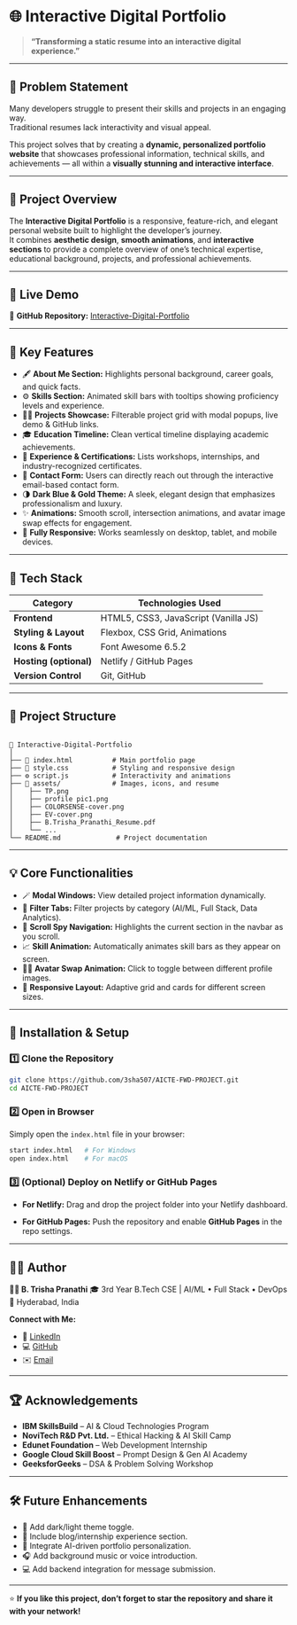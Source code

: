 # 🌐 Interactive Digital Portfolio

> **“Transforming a static resume into an interactive digital experience.”**

---

## 🧩 Problem Statement

Many developers struggle to present their skills and projects in an engaging way.  
Traditional resumes lack interactivity and visual appeal.  

This project solves that by creating a **dynamic, personalized portfolio website** that showcases professional information, technical skills, and achievements — all within a **visually stunning and interactive interface**.

---

## 🚀 Project Overview

The **Interactive Digital Portfolio** is a responsive, feature-rich, and elegant personal website built to highlight the developer’s journey.  
It combines **aesthetic design**, **smooth animations**, and **interactive sections** to provide a complete overview of one’s technical expertise, educational background, projects, and professional achievements.

---

## 🎨 Live Demo
 
📂 **GitHub Repository:** [Interactive-Digital-Portfolio](https://github.com/3sha507/AICTE-FWD-PROJECT)

---

## 🧠 Key Features

- 🖋️ **About Me Section:** Highlights personal background, career goals, and quick facts.  
- ⚙️ **Skills Section:** Animated skill bars with tooltips showing proficiency levels and experience.  
- 🧑‍💻 **Projects Showcase:** Filterable project grid with modal popups, live demo & GitHub links.  
- 🎓 **Education Timeline:** Clean vertical timeline displaying academic achievements.  
- 🧾 **Experience & Certifications:** Lists workshops, internships, and industry-recognized certificates.  
- 💬 **Contact Form:** Users can directly reach out through the interactive email-based contact form.  
- 🌗 **Dark Blue & Gold Theme:** A sleek, elegant design that emphasizes professionalism and luxury.  
- ✨ **Animations:** Smooth scroll, intersection animations, and avatar image swap effects for engagement.  
- 📱 **Fully Responsive:** Works seamlessly on desktop, tablet, and mobile devices.

---

## 🧩 Tech Stack

| Category | Technologies Used |
|-----------|-------------------|
| **Frontend** | HTML5, CSS3, JavaScript (Vanilla JS) |
| **Styling & Layout** | Flexbox, CSS Grid, Animations |
| **Icons & Fonts** | Font Awesome 6.5.2 |
| **Hosting (optional)** | Netlify / GitHub Pages |
| **Version Control** | Git, GitHub |

---

## 📂 Project Structure

```

📁 Interactive-Digital-Portfolio
│
├── 📄 index.html          # Main portfolio page
├── 🎨 style.css           # Styling and responsive design
├── ⚙️ script.js           # Interactivity and animations
├── 📁 assets/             # Images, icons, and resume
│    ├── TP.png
│    ├── profile pic1.png
│    ├── COLORSENSE-cover.png
│    ├── EV-cover.png
│    ├── B.Trisha_Pranathi_Resume.pdf
│    └── ...
└── README.md              # Project documentation

````

---

## 💡 Core Functionalities

- 🪄 **Modal Windows:** View detailed project information dynamically.  
- 🧩 **Filter Tabs:** Filter projects by category (AI/ML, Full Stack, Data Analytics).  
- 🧭 **Scroll Spy Navigation:** Highlights the current section in the navbar as you scroll.  
- 📈 **Skill Animation:** Automatically animates skill bars as they appear on screen.  
- 👩‍🎨 **Avatar Swap Animation:** Click to toggle between different profile images.  
- 🧍 **Responsive Layout:** Adaptive grid and cards for different screen sizes.

---

## 🧾 Installation & Setup

### 1️⃣ Clone the Repository
```bash
git clone https://github.com/3sha507/AICTE-FWD-PROJECT.git
cd AICTE-FWD-PROJECT
````

### 2️⃣ Open in Browser

Simply open the `index.html` file in your browser:

```bash
start index.html   # For Windows
open index.html    # For macOS
```

### 3️⃣ (Optional) Deploy on Netlify or GitHub Pages

* **For Netlify:**
  Drag and drop the project folder into your Netlify dashboard.

* **For GitHub Pages:**
  Push the repository and enable **GitHub Pages** in the repo settings.

---

## 👩‍💻 Author

**🧑‍💼 B. Trisha Pranathi**
🎓 3rd Year B.Tech CSE | AI/ML • Full Stack • DevOps
📍 Hyderabad, India

**Connect with Me:**

* 💼 [LinkedIn](https://www.linkedin.com/in/b-trisha-pranathi-1976322a5/)
* 💻 [GitHub](https://github.com/3sha507)
* ✉️ [Email](mailto:trishapranathi@gmail.com)

---

## 🏆 Acknowledgements

* **IBM SkillsBuild** – AI & Cloud Technologies Program
* **NoviTech R&D Pvt. Ltd.** – Ethical Hacking & AI Skill Camp
* **Edunet Foundation** – Web Development Internship
* **Google Cloud Skill Boost** – Prompt Design & Gen AI Academy
* **GeeksforGeeks** – DSA & Problem Solving Workshop

---

## 🛠️ Future Enhancements

* 🌙 Add dark/light theme toggle.
* 🧭 Include blog/internship experience section.
* 🧬 Integrate AI-driven portfolio personalization.
* 🎧 Add background music or voice introduction.
* 💻 Add backend integration for message submission.

---

⭐ **If you like this project, don’t forget to star the repository and share it with your network!**

```

